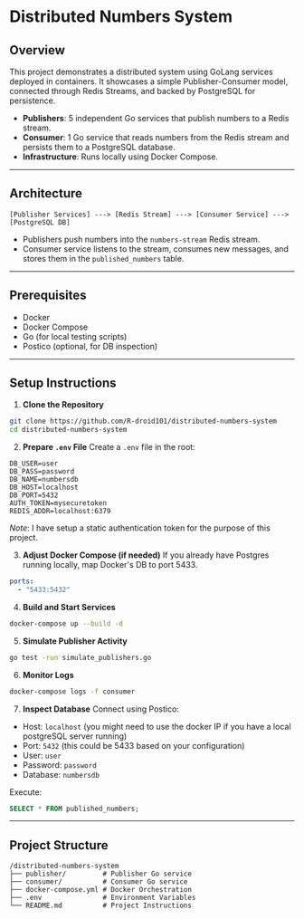 # Distributed Numbers System

## Overview
This project demonstrates a distributed system using GoLang services deployed in containers. It showcases a simple Publisher-Consumer model, connected through Redis Streams, and backed by PostgreSQL for persistence.

- **Publishers**: 5 independent Go services that publish numbers to a Redis stream.
- **Consumer**: 1 Go service that reads numbers from the Redis stream and persists them to a PostgreSQL database.
- **Infrastructure**: Runs locally using Docker Compose.

---

## Architecture

```
[Publisher Services] ---> [Redis Stream] ---> [Consumer Service] ---> [PostgreSQL DB]
```

- Publishers push numbers into the `numbers-stream` Redis stream.
- Consumer service listens to the stream, consumes new messages, and stores them in the `published_numbers` table.

---

## Prerequisites

- Docker
- Docker Compose
- Go (for local testing scripts)
- Postico (optional, for DB inspection)

---

## Setup Instructions

1. **Clone the Repository**
```bash
git clone https://github.com/R-droid101/distributed-numbers-system
cd distributed-numbers-system
```

2. **Prepare `.env` File**
Create a `.env` file in the root:

```env
DB_USER=user
DB_PASS=password
DB_NAME=numbersdb
DB_HOST=localhost
DB_PORT=5432
AUTH_TOKEN=mysecuretoken
REDIS_ADDR=localhost:6379
```

*Note*: I have setup a static authentication token for the purpose of this project.

3. **Adjust Docker Compose (if needed)**
If you already have Postgres running locally, map Docker's DB to port 5433.

```yaml
ports:
  - "5433:5432"
```

4. **Build and Start Services**
```bash
docker-compose up --build -d
```

5. **Simulate Publisher Activity**
```bash
go test -run simulate_publishers.go
```

6. **Monitor Logs**
```bash
docker-compose logs -f consumer
```

7. **Inspect Database**
Connect using Postico:
- Host: `localhost` (you might need to use the docker IP if you have a local postgreSQL server running)
- Port: `5432` (this could be 5433 based on your configuration)
- User: `user`
- Password: `password`
- Database: `numbersdb`

Execute:
```sql
SELECT * FROM published_numbers;
```

---

## Project Structure

```
/distributed-numbers-system
├── publisher/         # Publisher Go service
├── consumer/          # Consumer Go service
├── docker-compose.yml # Docker Orchestration
├── .env               # Environment Variables
└── README.md          # Project Instructions
```
